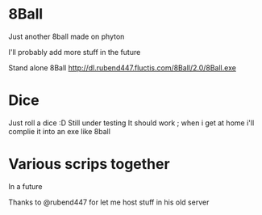 # 8Ball
Just another 8ball made on phyton

I'll probably add more stuff in the future

Stand alone 8Ball http://dl.rubend447.fluctis.com/8Ball/2.0/8Ball.exe

# Dice

Just roll a dice :D 
Still under testing
It should work ; when i get at home i'll complie it into an exe like 8ball


# Various scrips together 
In a future



Thanks to @rubend447 for let me host stuff in his old server


